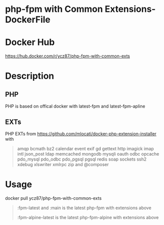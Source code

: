 # php-fpm with Common Extensions-DockerFile
# Docker Hub
https://hub.docker.com/r/ycz87/php-fpm-with-common-exts

# Description
## PHP
PHP is based on offical docker with latest-fpm and latest-fpm-apline

## EXTs
PHP EXTs from https://github.com/mlocati/docker-php-extension-installer with
> amqp bcmath bz2 calendar event exif gd gettext http imagick imap intl json_post ldap memcached mongodb mysqli oauth odbc opcache pdo_mysql pdo_odbc pdo_pgsql pgsql redis soap sockets ssh2 xdebug xlswriter xmlrpc zip and @composer

# Usage
docker pull ycz87/php-fpm-with-common-exts

>:fpm-latest and :main is the latest php-fpm with extensions above
>
>:fpm-alpine-latest is the latest php-fpm-alpine with extensions above
